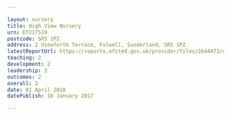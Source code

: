```yaml
---

layout: nursery
title: High View Nursery
urn: EY217519
postcode: SR5 1PZ
address: 2 Viewforth Terrace, Fulwell, Sunderland, SR5 1PZ
latestReportUrl: https://reports.ofsted.gov.uk/provider/files/2644473/urn/EY217519.pdf
teaching: 2
development: 2
leadership: 2
outcomes: 2
overall: 2
date: 01 April 2018 
datePublish: 16 January 2017

---
```

